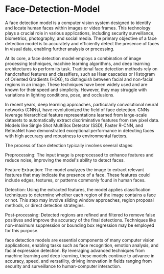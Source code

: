 # Face-Detection-Model
A face detection model is a computer vision system designed to identify and locate human faces within images or video frames. This technology plays a crucial role in various applications, including security surveillance, biometrics, photography, and social media. The primary objective of a face detection model is to accurately and efficiently detect the presence of faces in visual data, enabling further analysis or processing.

At its core, a face detection model employs a combination of image processing techniques, machine learning algorithms, and deep learning architectures to perform its task. Traditional face detection methods rely on handcrafted features and classifiers, such as Haar cascades or Histogram of Oriented Gradients (HOG), to distinguish between facial and non-facial regions in an image. These techniques have been widely used and are known for their speed and simplicity. However, they may struggle with variations in lighting conditions, pose, and occlusions.

In recent years, deep learning approaches, particularly convolutional neural networks (CNNs), have revolutionized the field of face detection. CNNs leverage hierarchical feature representations learned from large-scale datasets to automatically extract discriminative features from raw pixel data. Models like Single Shot MultiBox Detector (SSD), Faster R-CNN, and RetinaNet have demonstrated exceptional performance in detecting faces with high accuracy and robustness to environmental factors.

The process of face detection typically involves several stages:

Preprocessing: The input image is preprocessed to enhance features and reduce noise, improving the model's ability to detect faces.

Feature Extraction: The model analyzes the image to extract relevant features that may indicate the presence of a face. These features could include edges, textures, or patterns commonly found in human faces.

Detection: Using the extracted features, the model applies classification techniques to determine whether each region of the image contains a face or not. This step may involve sliding window approaches, region proposal methods, or direct detection strategies.

Post-processing: Detected regions are refined and filtered to remove false positives and improve the accuracy of the final detections. Techniques like non-maximum suppression or bounding box regression may be employed for this purpose.

face detection models are essential components of many computer vision applications, enabling tasks such as face recognition, emotion analysis, and facial expression detection. By leveraging advanced techniques from machine learning and deep learning, these models continue to advance in accuracy, speed, and versatility, driving innovation in fields ranging from security and surveillance to human-computer interaction.
